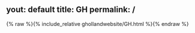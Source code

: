 yout: default
title: GH
permalink: /
---

{% raw %}{% include_relative ghollandwebsite/GH.html %}{% endraw %}
